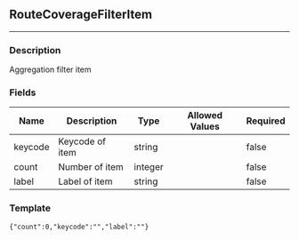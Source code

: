 ## RouteCoverageFilterItem
---
### Description
Aggregation filter item
### Fields
| Name | Description | Type | Allowed Values | Required |
| ---- | ----------- | ---- | -------------- | -------- |
| keycode | Keycode of item | string |  | false |
| count | Number of item | integer |  | false |
| label | Label of item | string |  | false |
### Template
```
{"count":0,"keycode":"","label":""}
```
